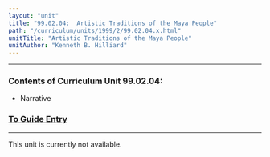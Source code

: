 ```yaml
---
layout: "unit"
title: "99.02.04:  Artistic Traditions of the Maya People"
path: "/curriculum/units/1999/2/99.02.04.x.html"
unitTitle: "Artistic Traditions of the Maya People"
unitAuthor: "Kenneth B. Hilliard"
---
```

<body>
<hr/>
<h3>
Contents of Curriculum Unit 99.02.04:
</h3>
<ul>
<li>
Narrative
</li>
</ul>
<h3>
<a href="../../../guides/1999/2/99.02.04.x.html">
To Guide Entry
</a>
</h3>
<hr/>
This unit is currently not available.
</body>